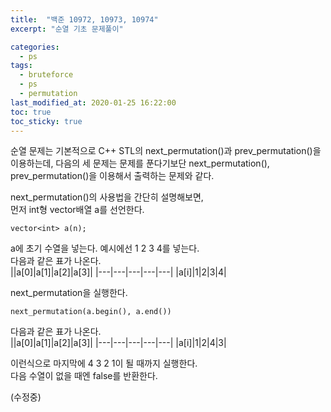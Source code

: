 ```yaml
---
title:  "백준 10972, 10973, 10974"
excerpt: "순열 기초 문제풀이"

categories:
  - ps
tags:
  - bruteforce
  - ps
  - permutation
last_modified_at: 2020-01-25 16:22:00
toc: true
toc_sticky: true
---
```


순열 문제는 기본적으로 C++ STL의 next_permutation()과 prev_permutation()을 이용하는데, 다음의 세 문제는 문제를 푼다기보단 next_permutation(), prev_permutation()을 이용해서 출력하는 문제와 같다.  

next_permutation()의 사용법을 간단히 설명해보면,   
먼저 int형 vector배열 a를 선언한다.   
```
vector<int> a(n);
```
a에 초기 수열을 넣는다. 예시에선 1 2 3 4를 넣는다.  
다음과 같은 표가 나온다.  
||a[0]|a[1]|a[2]|a[3]|
|---|---|---|---|---|
|a[i]|1|2|3|4|

next_permutation을 실행한다.  
```
next_permutation(a.begin(), a.end())
```
다음과 같은 표가 나온다.  
||a[0]|a[1]|a[2]|a[3]|
|---|---|---|---|---|
|a[i]|1|2|4|3|

이런식으로 마지막에 4 3 2 1이 될 때까지 실행한다.  
다음 수열이 없을 때엔 false를 반환한다.  

(수정중)

